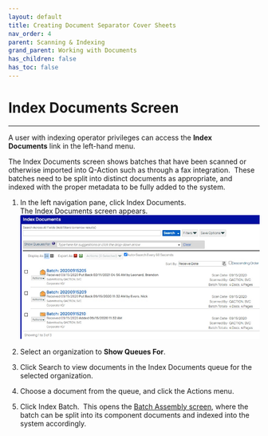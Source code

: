 ```yaml
---
layout: default
title: Creating Document Separator Cover Sheets
nav_order: 4
parent: Scanning & Indexing
grand_parent: Working with Documents
has_children: false
has_toc: false
---
```

# Index Documents Screen
---
A user with indexing operator privileges can access the **Index Documents** link in the left-hand menu.

The Index Documents screen shows batches that have been scanned or otherwise imported into Q-Action such as through a fax integration.  These batches need to be split into distinct documents as appropriate, and indexed with the proper metadata to be fully added to the system. 

1. In the left navigation pane, click Index Documents.  
    The Index Documents screen appears.  
    ![Index Queue Screen](/assets/images/index-queue-screen.jpeg "Index Queue Screen")
    
2. Select an organization to **Show Queues For**.
    
3. Click Search to view documents in the Index Documents queue for the selected organization.
    
4. Choose a document from the queue, and click the Actions menu.
    
5. Click Index Batch.  This opens the [Batch Assembly screen](https://qaprod.qflow.com/QAction_help//Adding_Documents_in_Batch.htm), where the batch can be split into its component documents and indexed into the system accordingly.